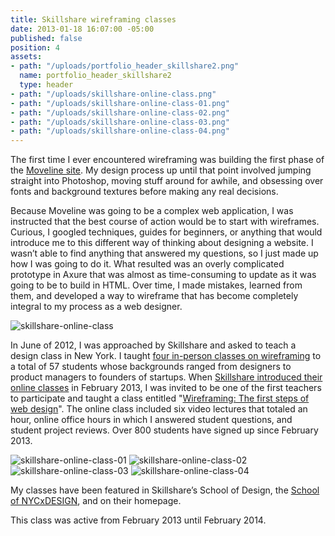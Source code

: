 ```yaml
---
title: Skillshare wireframing classes
date: 2013-01-18 16:07:00 -05:00
published: false
position: 4
assets:
- path: "/uploads/portfolio_header_skillshare2.png"
  name: portfolio_header_skillshare2
  type: header
- path: "/uploads/skillshare-online-class.png"
- path: "/uploads/skillshare-online-class-01.png"
- path: "/uploads/skillshare-online-class-02.png"
- path: "/uploads/skillshare-online-class-03.png"
- path: "/uploads/skillshare-online-class-04.png"
---
```


The first time I ever encountered wireframing was building the first phase of the [Moveline site](../moveline). My design process up until that point involved jumping straight into Photoshop, moving stuff around for awhile, and obsessing over fonts and background textures before making any real decisions.

Because Moveline was going to be a complex web application, I was instructed that the best course of action would be to start with wireframes. Curious, I googled techniques, guides for beginners, or anything that would introduce me to this different way of thinking about designing a website. I wasn’t able to find anything that answered my questions, so I just made up how I was going to do it. What resulted was an overly complicated prototype in Axure that was almost as time-consuming to update as it was going to be to build in HTML. Over time, I made mistakes, learned from them, and developed a way to wireframe that has become completely integral to my process as a web designer.

![skillshare-online-class](/uploads/skillshare-online-class.png)

In June of 2012, I was approached by Skillshare and asked to teach a design class in New York. I taught [four in-person classes on wireframing](http://www.skillshare.com/classes/design/Getting-Started-with-Wireframing/1313723689) to a total of 57 students whose backgrounds ranged from designers to product managers to founders of startups. When [Skillshare introduced their online classes](http://www.wired.com/design/2013/03/skillshare-design-school) in February 2013, I was invited to be one of the first teachers to participate and taught a class entitled "[Wireframing: The first steps of web design](http://skl.sh/1c9SibO)". The online class included six video lectures that totaled an hour, online office hours in which I answered student questions, and student project reviews. Over 800 students have signed up since February 2013.

![skillshare-online-class-01](/uploads/skillshare-online-class-01.png)
![skillshare-online-class-02](/uploads/skillshare-online-class-02.png)
![skillshare-online-class-03](/uploads/skillshare-online-class-03.png)
![skillshare-online-class-04](/uploads/skillshare-online-class-04.png)

My classes have been featured in Skillshare’s School of Design, the [School of NYCxDESIGN](http://www.skillshare.com/schools/nycxdesign), and on their homepage.

This class was active from February 2013 until February 2014.
